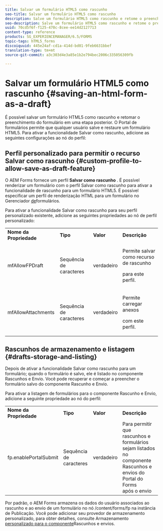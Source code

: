 ```yaml
---
title: Salvar um formulário HTML5 como rascunho
seo-title: Salvar um formulário HTML5 como rascunho
description: Salve um formulário HTML5 como rascunho e retome o preenchimento do formulário em uma etapa posterior.
seo-description: Salve um formulário HTML5 como rascunho e retome o preenchimento do formulário em uma etapa posterior.
uuid: 70cd5f6f-f125-470c-8cee-ee14d2127713
content-type: reference
products: SG_EXPERIENCEMANAGER/6.5/FORMS
topic-tags: hTML5_forms
discoiquuid: 445e24af-cd1a-414d-bd01-9feb6631bbef
translation-type: tm+mt
source-git-commit: a3c303d4e3a85e1b2e794bec2006c335056309fb

---
```



# Salvar um formulário HTML5 como rascunho {#saving-an-html-form-as-a-draft}

É possível salvar um formulário HTML5 como rascunho e retomar o preenchimento do formulário em uma etapa posterior. O Portal de formulários permite que qualquer usuário salve e restaure um formulário HTML5. Para ativar a funcionalidade Salvar como rascunho, adicione as seguintes configurações ao nó do perfil:

## Perfil personalizado para permitir o recurso Salvar como rascunho {#custom-profile-to-allow-save-as-draft-feature}

O AEM Forms fornece um perfil **Salvar como rascunho** . É possível renderizar um formulário com o perfil Salvar como rascunho para ativar a funcionalidade de rascunho para um formulário HTML5. É possível especificar um perfil de renderização HTML para um formulário no Gerenciador [de](/help/forms/using/introduction-managing-forms.md)formulários.

Para ativar a funcionalidade Salvar como rascunho para seu perfil [](/help/forms/using/custom-profile.md)personalizado existente, adicione as seguintes propriedades ao nó de perfil personalizado:

<table>
 <tbody>
  <tr>
   <td><strong>Nome da Propriedade</strong></td>
   <td><strong>Tipo</strong></td>
   <td><strong>Valor</strong></td>
   <td><strong>Descrição</strong></td>
  </tr>
  <tr>
   <td>mfAllowFPDraft</td>
   <td>Sequência de caracteres</td>
   <td>verdadeiro</td>
   <td><p>Permite salvar como recurso de rascunho</p> <p>para este perfil.</p> </td>
  </tr>
  <tr>
   <td>mfAllowAttachments</td>
   <td>Sequência de caracteres</td>
   <td>verdadeiro</td>
   <td><p>Permite carregar anexos</p> <p>com este perfil.</p> </td>
  </tr>
 </tbody>
</table>

## Rascunhos de armazenamento e listagem {#drafts-storage-and-listing}

Depois de ativar a funcionalidade Salvar como rascunho para um formulário; quando o formulário é salvo, ele é listado no componente [](/help/forms/using/draft-submission-component.md)Rascunhos e Envio. Você pode recuperar e começar a preencher o formulário salvo do componente Rascunho e Envio.

Para ativar a listagem de formulários para o componente Rascunho e Envio, adicione a seguinte propriedade ao nó do perfil:

<table>
 <tbody>
  <tr>
   <td><strong>Nome da Propriedade</strong></td>
   <td><strong>Tipo</strong></td>
   <td><strong>Valor</strong></td>
   <td><strong>Descrição</strong></td>
  </tr>
  <tr>
   <td>fp.enablePortalSubmit</td>
   <td>Sequência de caracteres</td>
   <td>verdadeiro</td>
   <td>Para permitir que rascunhos e formulários sejam listados no componente Rascunhos e envios do Portal do Forms<br /> após o envio</td>
  </tr>
 </tbody>
</table>

Por padrão, o AEM Forms armazena os dados do usuário associados ao rascunho e ao envio de um formulário no nó /content/forms/fp na instância de Publicação. Você pode adicionar seu provedor de armazenamento personalizado, para obter detalhes, consulte Armazenamento [personalizado para o componente](/help/forms/using/adding-custom-storage-provider-forms.md)Rascunhos e envios.
